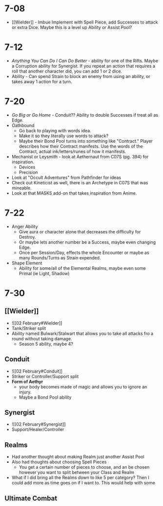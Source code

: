 # 7-08 
- [[Wielder]] - Imbue Implement with Spell Piece, add Successes to attack or extra Dice. Maybe this is a level up Ability or Assist Pool?

# 7-12
- *Anything You Can Do I Can Do Better* - ability for one of the Rifts. Maybe a Corruption ability for Synergist. If you repeat an action that requires a roll that another character did, you can add 1 or 2 dice.
- Ability - Can spend Strain to block an enemy from using an ability, or takes away 1 action for a turn.

# 7-20
- *Go Big or Go Home* - Conduit?? Ability to double Successes if treat all as Edge.
- Oathbound 
	- Go back to playing with words idea.
	- Make it so they literally use words to attack?
	- Maybe their Bond Pool turns into something like "Contract." Player describes how their Contract manifests. Use the words of the Contract, actual ink/letters/runes of how it manifests.
- Mechanist or Leysmith - look at Aethernaut from C07S (pg. 394) for inspiration.
	- Devices
	- Precision
- Look at "Occult Adventures" from Pathfinder for ideas
- Check out Kineticist as well, there is an Archetype in C07S that was mineable.
- Look at that MASKS add-on that takes inspiration from Anime.

# 7-22
- Anger Ability
	- Give aura or character alone that decreases the difficulty for Destroy.
	- Or maybe lets another number be a Success, maybe even changing Edge.
	- Once per Session/Day, effects the whole Encounter or maybe as many Rounds/Turns as Strain expended.
- Shape Element
	- Ability for some/all of the Elemental Realms, maybe even some Primal (ie Light, Shadow)

# 7-30
## [[Wielder]]
- ![[02 February#Wielder]]
- Tank/Striker split
- Ability named Bulwark/Stalwart that allows you to take all attacks fro a round without taking damage. 
	- Season 5 ability, maybe 4?

## Conduit
- ![[02 February#Conduit]]
- Striker or Controller/Support split
- **Form of Aethyr**
	- your body becomes made of magic and allows you to ignore an injury.
	- Maybe a Bond Pool ability

## Synergist
- ![[02 February#Synergist]]
- Support/Healer/Controller
## Realms
- Had another thought about making Realm just another Assist Pool
- Also had thoughts about choosing Spell Pieces
	- You get a certain number of pieces to choose, and an be chosen however you want to split between your Class and Realm
- What if I did bring all the Realms down to like 5 per category? Then I could add more as time goes on if I want to. This would help with some

## Ultimate Combat
